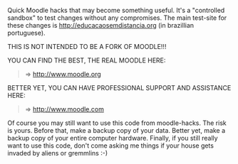Quick Moodle hacks that may become something useful.
It's a "controlled sandbox" to test changes without any compromises. The main test-site for these changes is http://educacaosemdistancia.org (in brazillian portuguese).

THIS IS NOT INTENDED TO BE A FORK OF MOODLE!!!

YOU CAN FIND THE BEST, THE REAL MOODLE HERE:

> => http://www.moodle.org

BETTER YET, YOU CAN HAVE PROFESSIONAL SUPPORT AND ASSISTANCE HERE:

> => http://www.moodle.com

Of course you may still want to use this code from moodle-hacks. The risk is yours.
Before that, make a backup copy of your data.
Better yet, make a backup copy of your entire computer hardware.
Finally, if you still really want to use this code, don't come asking me things if your house gets invaded by aliens or gremmlins :-)